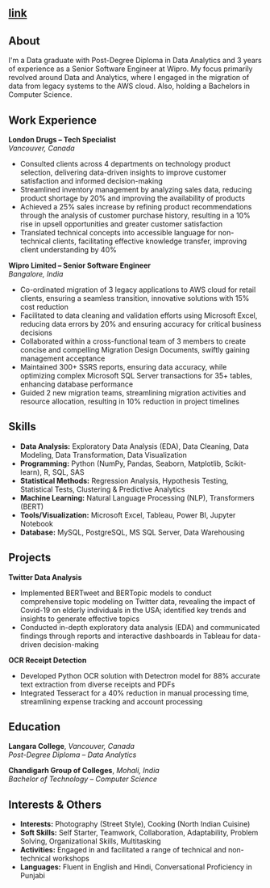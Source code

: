 ## [link](https://rushil-sehgal.github.io/Rushil-Sehgal-Portfolio/)

## About
I'm a Data graduate with Post-Degree Diploma in Data Analytics and 3 years of experience as a Senior Software Engineer at Wipro. My focus primarily revolved around Data and Analytics, where I engaged in the migration of data from legacy systems to the AWS cloud. Also, holding a Bachelors in Computer Science.

## Work Experience
**London Drugs – Tech Specialist**                                                                                        
*Vancouver, Canada*
 - Consulted clients across 4 departments on technology product selection, delivering data-driven insights to improve customer satisfaction and informed decision-making
 - Streamlined inventory management by analyzing sales data, reducing product shortage by 20% and improving the availability of products
 - Achieved a 25% sales increase by refining product recommendations through the analysis of customer purchase history, resulting in a 10% rise in upsell opportunities and greater customer satisfaction
 - Translated technical concepts into accessible language for non-technical clients, facilitating effective knowledge transfer, improving client understanding by 40%

**Wipro Limited – Senior Software Engineer**                                                                             
*Bangalore, India*
 - Co-ordinated migration of 3 legacy applications to AWS cloud for retail clients, ensuring a seamless transition, innovative solutions with 15% cost reduction
 - Facilitated to data cleaning and validation efforts using Microsoft Excel, reducing data errors by 20% and ensuring accuracy for critical business decisions
 - Collaborated within a cross-functional team of 3 members to create concise and compelling Migration Design Documents, swiftly gaining management acceptance
 - Maintained 300+ SSRS reports, ensuring data accuracy, while optimizing complex Microsoft SQL Server transactions for 35+ tables, enhancing database performance
 - Guided 2 new migration teams, streamlining migration activities and resource allocation, resulting in 10% reduction in project timelines

## Skills
 - **Data Analysis:** Exploratory Data Analysis (EDA), Data Cleaning, Data Modeling, Data Transformation, Data Visualization
 - **Programming:** Python (NumPy, Pandas, Seaborn, Matplotlib, Scikit-learn), R, SQL, SAS
 - **Statistical Methods:** Regression Analysis, Hypothesis Testing, Statistical Tests, Clustering & Predictive Analytics
 - **Machine Learning:** Natural Language Processing (NLP), Transformers (BERT)
 - **Tools/Visualization:** Microsoft Excel, Tableau, Power BI, Jupyter Notebook
 - **Database:** MySQL, PostgreSQL, MS SQL Server, Data Warehousing

## Projects
**Twitter Data Analysis**
 - Implemented BERTweet and BERTopic models to conduct comprehensive topic modeling on Twitter data, revealing the impact of Covid-19 on elderly individuals in the USA; identified key trends and insights to generate effective topics
- Conducted in-depth exploratory data analysis (EDA) and communicated findings through reports and interactive dashboards in Tableau for data-driven decision-making

**OCR Receipt Detection**
 - Developed Python OCR solution with Detectron model for 88% accurate text extraction from diverse receipts and PDFs
 - Integrated Tesseract for a 40% reduction in manual processing time, streamlining expense tracking and account processing

## Education
**Langara College**, *Vancouver, Canada*                                                                                 
*Post-Degree Diploma – Data Analytics*

**Chandigarh Group of Colleges**, *Mohali, India*                                                                        
*Bachelor of Technology – Computer Science*

## Interests & Others
- **Interests:** Photography (Street Style), Cooking (North Indian Cuisine)
- **Soft Skills:** Self Starter, Teamwork, Collaboration, Adaptability, Problem Solving, Organizational Skills, Multitasking
- **Activities:** Engaged in and facilitated a range of technical and non-technical workshops
- **Languages:** Fluent in English and Hindi, Conversational Proficiency in Punjabi
